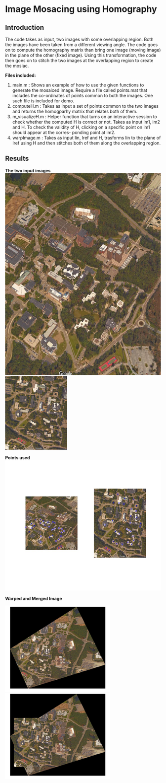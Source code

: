 # **Image Mosacing using Homography**

## **Introduction**
The code takes as input, two images with some overlapping region. Both the images have been taken from a different viewing
angle. The code goes on to compute the homography matrix than bring one image (moving image) in the plane of the other (fixed
image). Using this transformation, the code then goes on to stitch the two images at the overlapping region to create the
mosiac.

**Files included:** <br/>
1. main.m : Shows an example of how to use the given functions to generate the mosaiced image. Require a file called points.mat that includes the co-ordinates of points common to both the images. One such file is included for demo. <br/>
2. computeH.m : Takes as input a set of points common to the two images and returns the homogparhy matrix that relates both of 
  them. <br/>
3. m_visualizeH.m : Helper function that turns on an interactive session to check whether the computed H is correct or not.
  Takes as input im1, im2 and H. To check the validity of H, clicking on a specific point on im1 should appear at the corres-
  ponding point at im2. <br/>
4. warpImage.m : Takes as input Iin, Iref and H, trasforms Iin to the plane of Iref using H and then stitches both of them
  along the overlapping region.

## **Results**

**The two input images** <br/>
<img src="https://github.com/pratik18v/Image-Mosaicing/blob/master/sbu1.jpg" height="650" width="600"> <img src="https://github.com/pratik18v/Image-Mosaicing/blob/master/sbu2.jpg" height="238" width="200">

**Points used** <br/>
<img src="https://github.com/pratik18v/Image-Mosaicing/blob/master/points_used.jpg" height="420" width="560">

**Warped and Merged Image** <br/>

<img src="https://github.com/pratik18v/Image-Mosaicing/blob/master/sbu1_warped.jpg" height="278" width="340"> <img src="https://github.com/pratik18v/Image-Mosaicing/blob/master/sbu_merged.jpg" height="278" width="340">


